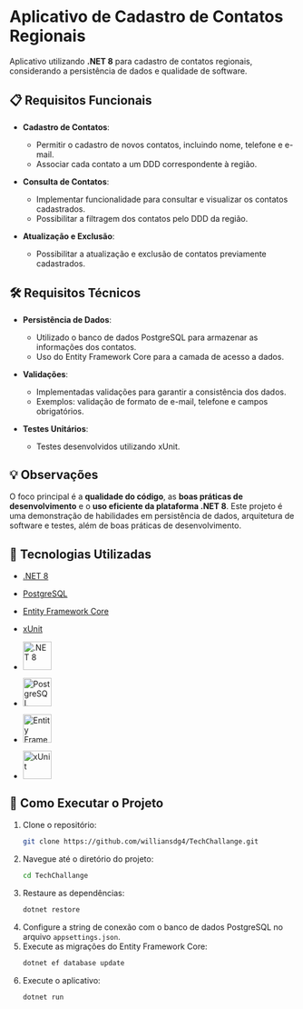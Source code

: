 # Aplicativo de Cadastro de Contatos Regionais

Aplicativo utilizando **.NET 8** para cadastro de contatos regionais, considerando a persistência de dados e qualidade de software.

## 📋 Requisitos Funcionais

- **Cadastro de Contatos**: 
  - Permitir o cadastro de novos contatos, incluindo nome, telefone e e-mail.
  - Associar cada contato a um DDD correspondente à região.
  
- **Consulta de Contatos**: 
  - Implementar funcionalidade para consultar e visualizar os contatos cadastrados.
  - Possibilitar a filtragem dos contatos pelo DDD da região.
  
- **Atualização e Exclusão**: 
  - Possibilitar a atualização e exclusão de contatos previamente cadastrados.

## 🛠️ Requisitos Técnicos

- **Persistência de Dados**:
  - Utilizado o banco de dados PostgreSQL para armazenar as informações dos contatos.
  - Uso do Entity Framework Core para a camada de acesso a dados.
  
- **Validações**:
  - Implementadas validações para garantir a consistência dos dados.
  - Exemplos: validação de formato de e-mail, telefone e campos obrigatórios.
  
- **Testes Unitários**:
  - Testes desenvolvidos utilizando xUnit.

## 💡 Observações

O foco principal é a **qualidade do código**, as **boas práticas de desenvolvimento** e o **uso eficiente da plataforma .NET 8**. Este projeto é uma demonstração de habilidades em persistência de dados, arquitetura de software e testes, além de boas práticas de desenvolvimento.

## 🔧 Tecnologias Utilizadas

- [.NET 8](https://dotnet.microsoft.com/download/dotnet/8.0)
- [PostgreSQL](https://www.postgresql.org/)
- [Entity Framework Core](https://docs.microsoft.com/ef/core/)
- [xUnit](https://xunit.net/)

- [<img src="https://dev-to-uploads.s3.amazonaws.com/uploads/articles/0subimpch6tzpy1askl3.png" alt=".NET 8" width="50" height="50">](https://dotnet.microsoft.com/download/dotnet/8.0)
- [<img src="https://upload.wikimedia.org/wikipedia/commons/2/29/Postgresql_elephant.svg" alt="PostgreSQL" width="50" height="50">](https://www.postgresql.org/)
- [<img src="https://www.fixedbuffer.com/wp-content/uploads/2018/09/EFCore.png" alt="Entity Framework Core" width="50" height="50">](https://docs.microsoft.com/ef/core/)
- [<img src="https://media.licdn.com/dms/image/D4E12AQE4AmAdWfL3sQ/article-cover_image-shrink_720_1280/0/1695127505668?e=1727913600&v=beta&t=r_nKOCuBp0DUXNdf3rdu_8GCiQaUZUnVlS_89nolAos" alt="xUnit" width="50" height="50">
](https://xunit.net/)

## 🚀 Como Executar o Projeto

1. Clone o repositório:
    ```sh
    git clone https://github.com/williansdg4/TechChallange.git
    ```
2. Navegue até o diretório do projeto:
    ```sh
    cd TechChallange
    ```
3. Restaure as dependências:
    ```sh
    dotnet restore
    ```
4. Configure a string de conexão com o banco de dados PostgreSQL no arquivo `appsettings.json`.
5. Execute as migrações do Entity Framework Core:
    ```sh
    dotnet ef database update
    ```
6. Execute o aplicativo:
    ```sh
    dotnet run
    ```

